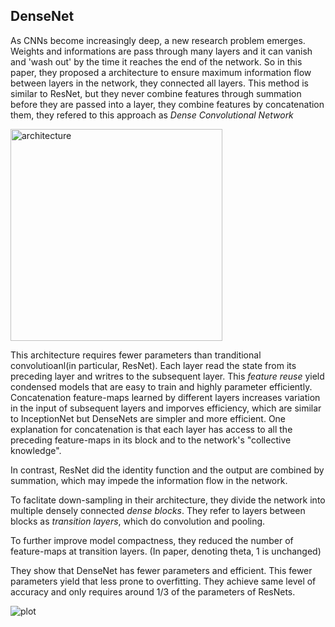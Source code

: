 ## DenseNet

As CNNs become increasingly deep, a new research problem emerges. Weights and informations are pass through many layers and it can vanish and 'wash out' by the time it reaches the end of the network. So in this paper, they proposed a architecture to ensure maximum information flow between layers in the network, they connected all layers. This method is similar to ResNet, but they never combine features through summation before they are passed into a layer, they combine features by concatenation them, they refered to this approach as _Dense Convolutional Network_ 

<img width="339" alt="architecture" src="https://user-images.githubusercontent.com/90513931/213763955-b7ad5409-e868-44d0-a165-5c421d10be19.png">

This architecture requires fewer parameters than tranditional convolutioanl(in particular, ResNet). Each layer read the state from its preceding layer and writres to the subsequent layer. This _feature reuse_ yield condensed models that are easy to train and highly parameter efficiently. Concatenation feature-maps learned by different layers increases variation in the input of subsequent layers and imporves efficiency, which are similar to InceptionNet but DenseNets are simpler and more efficient. One explanation for concatenation is that each layer has access to all the preceding feature-maps in its block and to the network's "collective knowledge".

In contrast, ResNet did the identity function and the output are combined by summation, which may impede the information flow in the network.

To faclitate down-sampling in their architecture, they divide the network into multiple densely connected _dense blocks_. They refer to layers between blocks as _transition layers_, which do convolution and pooling.

To further improve model compactness, they reduced the number of feature-maps at transition layers. (In paper, denoting theta, 1 is unchanged)

They show that DenseNet has fewer parameters and efficient. This fewer parameters yield that less prone to overfitting. They achieve same level of accuracy and only requires around 1/3 of the parameters of ResNets.

![plot](https://user-images.githubusercontent.com/90513931/213763962-08720a91-5b16-4d0e-91d4-2cef991e6b85.png)


